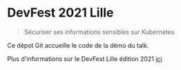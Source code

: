 # DevFest 2021 Lille
> Sécuriser ses informations sensibles sur Kubernetes

Ce dépot Git accueille le code de la démo du talk.

Plus d'informations sur le DevFest Lille édition 2021 [içi](https://devfest.gdglille.org/)
